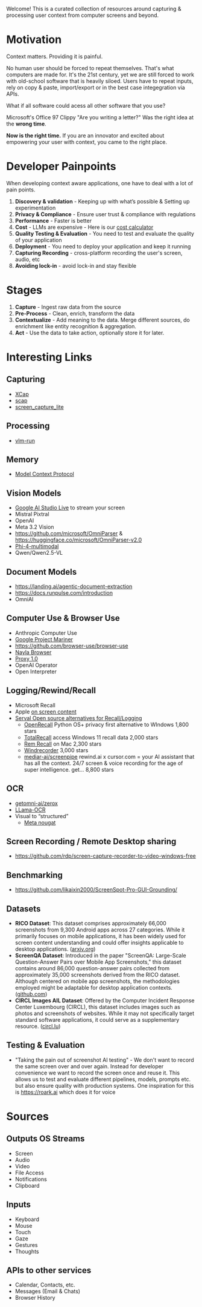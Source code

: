 Welcome! This is a curated collection of resources around capturing &amp; processing user context from computer screens and beyond.

# Motivation 
Context matters. Providing it is painful.

No human user should be forced to repeat themselves. That's what computers are made for. It's the 21st century, yet we are still forced to work with old-school software that is heavily siloed. Users have to repeat inputs, rely on copy & paste, import/export or in the best case integegration via APIs.

What if all software could acess all other software that you use? 

Microsoft's Office 97 Clippy "Are you writing a letter?" Was the right idea at the **wrong time**.

**Now is the right time.** If you are an innovator and excited about empowering your user with context, you came to the right place.

 # Developer Painpoints

 When developing context aware applications, one have to deal with a lot of pain points. 

1. **Discovery & validation** - Keeping up with what’s possible & Setting up experimentation 
1. **Privacy & Compliance** - Ensure user trust & compliance with regulations
2. **Performance** - Faster is better
3. **Cost** - LLMs are expensive - Here is our [cost calculator](https://docs.google.com/spreadsheets/d/16-K-vLpqvAxRUBy4ppqjMmPJyQwZ4E0wxevJdWcmzP4/edit?usp=sharing)
7. **Quality Testing & Evaluation** - You need to test and evaluate the quality of your application
4. **Deployment** - You need to deploy your application and keep it running
5. **Capturing Recording** - cross-platform recording the user's screen, audio, etc
6. **Avoiding lock-in** - avoid lock-in and stay flexible

# Stages
1. **Capture** - Ingest raw data from the source
2. **Pre-Process** - Clean, enrich, transform the data
3. **Contextualize** - Add meaning to the data. Merge different sources, do enrichment like entity recognition & aggregation.
4. **Act** - Use the data to take action, optionally store it for later.

# Interesting Links

## Capturing
- [XCap](https://github.com/nashaofu/xcap)
- [scap](https://github.com/CapSoftware/scap)
- [screen_capture_lite](https://github.com/smasherprog/screen_capture_lite)

## Processing
- [vlm-run](https://github.com/vlm-run/vlm-run)

## Memory 
- [Model Context Protocol](https://github.com/modelcontextprotocol)

## Vision Models 
- [Google AI Studio Live](https://aistudio.google.com/live) to stream your screen  
- Mistral Pixtral
- OpenAI
- Meta 3.2 Vision
- https://github.com/microsoft/OmniParser & https://huggingface.co/microsoft/OmniParser-v2.0
- [Phi-4-multimodal](https://techcommunity.microsoft.com/blog/educatordeveloperblog/welcome-to-the-new-phi-4-models---microsoft-phi-4-mini--phi-4-multimodal/4386037)
- Qwen/Qwen2.5-VL

## Document Models
- https://landing.ai/agentic-document-extraction
- https://docs.runpulse.com/introduction
- OmniAI

## Computer Use & Browser Use
- Anthropic Computer Use
- [Google Project Mariner](https://deepmind.google/technologies/project-mariner/)
- https://github.com/browser-use/browser-use
- [Nayla Browser](https://naylabrowser.com/)
- [Proxy 1.0](https://www.producthunt.com/posts/proxy-1-0)
- OpenAI Operator
- Open Interpreter

## Logging/Rewind/Recall
   - Microsoft Recall
   - Apple [on screen content](https://developer.apple.com/documentation/appintents/making-onscreen-content-available-to-siri-and-apple-intelligence)
   - [Serval Open source alternatives for Recall/Logging](https://github.com/search?q=recall&type=repositories&s=stars&o=desc)
       - [OpenRecall](https://github.com/openrecall/openrecall) Python OS+ privacy first alternative to WIndows 1,800 stars
       - [TotalRecall](https://github.com/xaitax/TotalRecall) access Windows 11 recall data 2,000 stars
       - [Rem Recall](https://github.com/jasonjmcghee/rem) on Mac 2,300 stars
       - [Windrecorder](https://github.com/yuka-friends/Windrecorder) 3,000 stars
       - [mediar-ai/screenpipe](https://github.com/mediar-ai/screenpipe) rewind.ai x cursor.com = your AI assistant that has all the context. 24/7 screen & voice recording for the age of super intelligence. get… 8,800 stars
## OCR
- [getomni-ai/zerox](https://github.com/getomni-ai/zerox)
- [LLama-OCR](https://news.ycombinator.com/item?id=42154410)
- Visual to “structured”
    - [Meta nougat](https://facebookresearch.github.io/nougat/)

## Screen Recording / Remote Desktop sharing
 - https://github.com/rdp/screen-capture-recorder-to-video-windows-free

## Benchmarking
- https://github.com/likaixin2000/ScreenSpot-Pro-GUI-Grounding/

## Datasets
- **RICO Dataset**: This dataset comprises approximately 66,000 screenshots from 9,300 Android apps across 27 categories. While it primarily focuses on mobile applications, it has been widely used for screen content understanding and could offer insights applicable to desktop applications. ([arxiv.org](https://arxiv.org/html/2209.08199v4?utm_source=chatgpt.com))
- **ScreenQA Dataset**: Introduced in the paper "ScreenQA: Large-Scale Question-Answer Pairs over Mobile App Screenshots," this dataset contains around 86,000 question-answer pairs collected from approximately 35,000 screenshots derived from the RICO dataset. Although centered on mobile app screenshots, the methodologies employed might be adaptable for desktop application contexts. ([github.com](https://github.com/google-research-datasets/screen_qa?utm_source=chatgpt.com))
- **CIRCL Images AIL Dataset**: Offered by the Computer Incident Response Center Luxembourg (CIRCL), this dataset includes images such as photos and screenshots of websites. While it may not specifically target standard software applications, it could serve as a supplementary resource. ([circl.lu](https://www.circl.lu/opendata/circl-ail-dataset-01/?utm_source=chatgpt.com))

## Testing & Evaluation
- "Taking the pain out of screenshot AI testing" - We don't want to record the same screen over and over again. Instead for developer convenience we want to record the screen once and reuse it. This allows us to test and evaluate different pipelines, models, prompts etc. but also ensure quality with production systems. One inspiration for this is https://roark.ai which does it for voice

# Sources
## Outputs OS Streams 
 - Screen
 - Audio
 - Video
 - File Access
 - Notifications
- Clipboard
## Inputs
 - Keyboard
 - Mouse
 - Touch
 - Gaze
 - Gestures
 - Thoughts
## APIs to other services 
 - Calendar, Contacts, etc.
 - Messages (Email & Chats)
 - Browser History